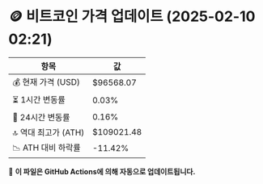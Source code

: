 # 🪙 비트코인 가격 업데이트 (2025-02-10 02:21)

| 항목                | 값 |
|--------------------|----------------|
| 💰 현재 가격 (USD) | $96568.07 |
| ⏳ 1시간 변동률    | 0.03% |
| 📆 24시간 변동률   | 0.16% |
| 🔝 역대 최고가 (ATH) | $109021.48 |
| 📉 ATH 대비 하락률 | -11.42% |

🔄 **이 파일은 GitHub Actions에 의해 자동으로 업데이트됩니다.**
